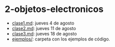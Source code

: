 # 2-objetos-electronicos

- [clase1.md](clase1.md): jueves 4 de agosto
- [clase2.md](clase2.md): jueves 11 de agosto
- [clase3.md](clase3.md): jueves 18 de agosto
- [ejemplos/](ejemplos/): carpeta con los ejemplos de código.
